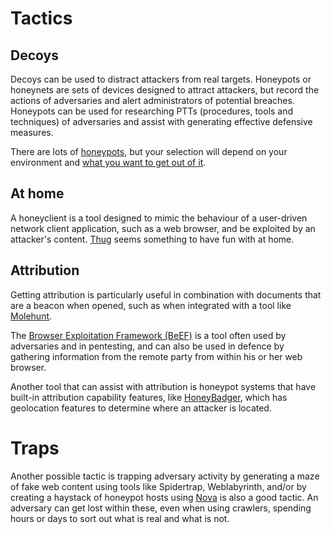 # Tactics

## Decoys

Decoys can be used to distract attackers from real targets. Honeypots or honeynets are sets of devices designed to attract attackers,  but record the actions of adversaries and alert administrators of potential breaches. Honeypots can be used for researching PTTs (procedures, tools and techniques) of adversaries and assist with generating effective defensive measures.

There are lots of [honeypots](roadmaps.md), but your selection will depend on your environment and [what you want to get out of it](taxonomies.md).

## At home

A honeyclient is a tool designed to mimic the behaviour of a user-driven network client application, such as a web browser, and be exploited by an attacker's content. [Thug](https://testlab.tymyrddin.dev/docs/active/thug) seems something to have fun with at home.

## Attribution

Getting attribution is particularly useful in combination with documents that are a beacon when opened, such as when integrated with a tool like [Molehunt](https://testlab.tymyrddin.dev/docs/active/molehunt).

The [Browser Exploitation Framework (BeEF)](https://testlab.tymyrddin.dev/docs/se/beef) is a tool often used by adversaries and in pentesting, and can also be used in defence by gathering information from the remote party from within his or her web browser.

Another tool that can assist with attribution is honeypot systems that have built-in attribution capability features, like [HoneyBadger](https://testlab.tymyrddin.dev/docs/active/honeybadger), which has geolocation features to determine where an attacker is located.

# Traps

Another possible tactic is trapping adversary activity by generating a maze of fake web content using tools like Spidertrap, Weblabyrinth, and/or by creating a haystack of honeypot hosts using [Nova](https://testlab.tymyrddin.dev/docs/active/honeybadger) is also a good tactic. An adversary can get lost within these, even when using crawlers, spending hours or days to sort out what is real and what is not.




